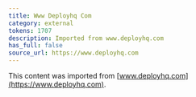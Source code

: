 ```yaml
---
title: Www Deployhq Com
category: external
tokens: 1707
description: Imported from www.deployhq.com
has_full: false
source_url: https://www.deployhq.com
---
```


This content was imported from [www.deployhq.com](https://www.deployhq.com).
